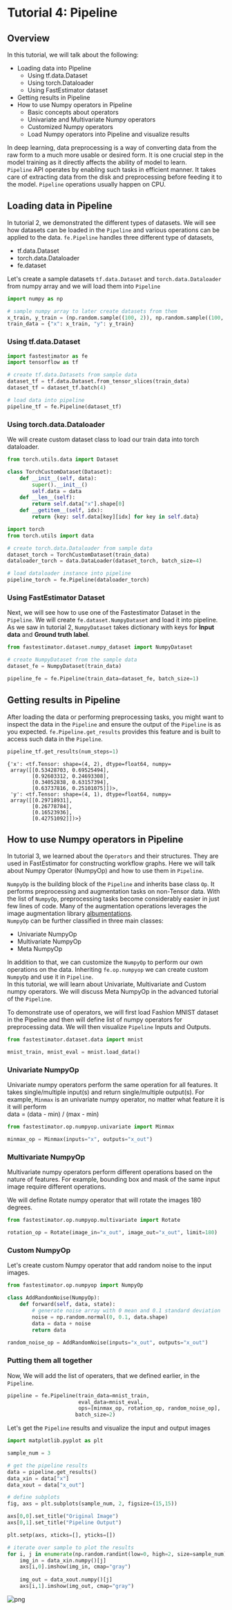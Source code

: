# Tutorial 4: Pipeline

## Overview

In this tutorial, we will talk about the following:

* Loading data into Pipeline
    * Using tf.data.Dataset
    * Using torch.Dataloader
    * Using FastEstimator dataset
* Getting results in Pipeline
* How to use Numpy operators in Pipeline
    * Basic concepts about operators
    * Univariate and Multivariate Numpy operators
    * Customized Numpy operators
    * Load Numpy operators into Pipeline and visualize results

In deep learning, data preprocessing is a way of converting data from the raw form to a much more usable or desired form. It is one crucial step in the model training as it directly affects the ability of model to learn. <br>
`Pipeline` API operates by enabling such tasks in efficient manner. It takes care of extracting data from the disk and preprocessing before feeding it to the model. `Pipeline` operations usually happen on CPU.

## Loading data in Pipeline

In tutorial 2, we demonstrated the different types of datasets. We will see how datasets can be loaded in the `Pipeline` and various operations can be applied to the data. `fe.Pipeline` handles three different type of datasets,
* tf.data.Dataset
* torch.data.Dataloader
* fe.dataset

Let's create a sample datasets `tf.data.Dataset` and `torch.data.Dataloader` from numpy array and we will load them into `Pipeline`<br>


```python
import numpy as np

# sample numpy array to later create datasets from them
x_train, y_train = (np.random.sample((100, 2)), np.random.sample((100, 1)))
train_data = {"x": x_train, "y": y_train}
```

### Using tf.data.Dataset


```python
import fastestimator as fe
import tensorflow as tf

# create tf.data.Datasets from sample data
dataset_tf = tf.data.Dataset.from_tensor_slices(train_data)
dataset_tf = dataset_tf.batch(4)

# load data into pipeline
pipeline_tf = fe.Pipeline(dataset_tf)
```

### Using torch.data.Dataloader

We will create custom dataset class to load our train data into torch dataloader.


```python
from torch.utils.data import Dataset

class TorchCustomDataset(Dataset):
    def __init__(self, data):
        super().__init__()
        self.data = data
    def __len__(self):
        return self.data["x"].shape[0]
    def __getitem__(self, idx):
        return {key: self.data[key][idx] for key in self.data}
```


```python
import torch
from torch.utils import data

# create torch.data.Dataloader from sample data
dataset_torch = TorchCustomDataset(train_data)
dataloader_torch = data.DataLoader(dataset_torch, batch_size=4)

# load dataloader instance into pipeline
pipeline_torch = fe.Pipeline(dataloader_torch)
```

### Using FastEstimator Dataset

Next, we will see how to use one of the Fastestimator Dataset in the `Pipeline`. We will create `fe.dataset.NumpyDataset` and load it into pipeline. As we saw in tutorial 2, `NumpyDataset` takes dictionary with keys for <b>Input data</b> and <b>Ground truth label</b>.


```python
from fastestimator.dataset.numpy_dataset import NumpyDataset

# create NumpyDataset from the sample data
dataset_fe = NumpyDataset(train_data)

pipeline_fe = fe.Pipeline(train_data=dataset_fe, batch_size=1)
```

## Getting results in Pipeline

After loading the data or performing preprocessing tasks, you might want to inspect the data in the `Pipeline` and ensure the output of the `Pipeline` is as you expected. `fe.Pipeline.get_results` provides this feature and is built to access such data in the `Pipeline`.


```python
pipeline_tf.get_results(num_steps=1)
```




    {'x': <tf.Tensor: shape=(4, 2), dtype=float64, numpy=
     array([[0.53428703, 0.69525494],
            [0.92603312, 0.24693308],
            [0.34052838, 0.63157394],
            [0.63737816, 0.25101075]])>,
     'y': <tf.Tensor: shape=(4, 1), dtype=float64, numpy=
     array([[0.29718931],
            [0.26778784],
            [0.16523936],
            [0.42751092]])>}



## How to use Numpy operators in Pipeline

In tutorial 3, we learned about the `Operators` and their structures. They are used in FastEstimator for constructing workflow graphs. Here we will talk about Numpy Operator (NumpyOp) and how to use them in `Pipeline`.

`NumpyOp` is the building block of the `Pipeline` and inherits base class `Op`. It performs preprocessing and augmentation tasks on non-Tensor data. With the list of `NumpyOp`, preprocessing tasks become considerably easier in just few lines of code. Many of the augmentation operations leverages the image augmentation library [albumentations](https://github.com/albumentations-team/albumentations). <br>
`NumpyOp` can be further classified in three main classes:
   * Univariate NumpyOp
   * Multivariate NumpyOp
   * Meta NumpyOp
   
In addition to that, we can customize the `NumpyOp` to perform our own operations on the data. Inheriting `fe.op.numpyop` we can create custom `NumpyOp` and use it in `Pipeline`.<br>
In this tutorial, we will learn about Univariate, Multivariate and Custom numpy operators. We will discuss Meta NumpyOp in the advanced tutorial of the `Pipeline`.

To demonstrate use of operators, we will first load Fashion MNIST dataset in the Pipeline and then will define list of numpy operators for preprocessing data. We will then visualize `Pipeline` Inputs and Outputs.


```python
from fastestimator.dataset.data import mnist

mnist_train, mnist_eval = mnist.load_data()
```

### Univariate NumpyOp

Univariate numpy operators perform the same operation for all features. It takes single/multiple input(s) and return single/multiple output(s). For example, `Minmax` is an univariate numpy operator, no matter what feature it is it will perform<br>
data = (data - min) / (max - min)<br>


```python
from fastestimator.op.numpyop.univariate import Minmax

minmax_op = Minmax(inputs="x", outputs="x_out")
```

### Multivariate NumpyOp

Multivariate numpy operators perform different operations based on the nature of features. For example, bounding box and mask of the same input image require different operations.

We will define Rotate numpy operator that will rotate the images 180 degrees.


```python
from fastestimator.op.numpyop.multivariate import Rotate

rotation_op = Rotate(image_in="x_out", image_out="x_out", limit=180)
```

### Custom NumpyOp

Let's create custom Numpy operator that add random noise to the input images.


```python
from fastestimator.op.numpyop import NumpyOp

class AddRandomNoise(NumpyOp):
    def forward(self, data, state):
        # generate noise array with 0 mean and 0.1 standard deviation
        noise = np.random.normal(0, 0.1, data.shape)
        data = data + noise
        return data
    
random_noise_op = AddRandomNoise(inputs="x_out", outputs="x_out")
```

### Putting them all together

Now, We will add the list of operaters, that we defined earlier, in the `Pipeline`. 


```python
pipeline = fe.Pipeline(train_data=mnist_train,
                       eval_data=mnist_eval,
                       ops=[minmax_op, rotation_op, random_noise_op],
                      batch_size=2)
```

Let's get the `Pipeline` results and visualize the input and output images


```python
import matplotlib.pyplot as plt

sample_num = 3

# get the pipeline results
data = pipeline.get_results()
data_xin = data["x"]
data_xout = data["x_out"]

# define subplots 
fig, axs = plt.subplots(sample_num, 2, figsize=(15,15))

axs[0,0].set_title("Original Image")
axs[0,1].set_title("Pipeline Output")

plt.setp(axs, xticks=[], yticks=[])

# iterate over sample to plot the results
for i, j in enumerate(np.random.randint(low=0, high=2, size=sample_num)):
    img_in = data_xin.numpy()[j]
    axs[i,0].imshow(img_in, cmap="gray")
    
    img_out = data_xout.numpy()[j]
    axs[i,1].imshow(img_out, cmap="gray")
```


![png](assets/branches/r1.0/tutorial/beginner/t04_pipeline_files/t04_pipeline_39_0.png)

